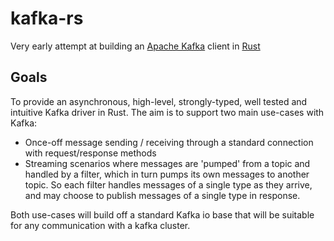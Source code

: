 # kafka-rs

Very early attempt at building an [Apache Kafka](http://kafka.apache.org/) client in [Rust](https://www.rust-lang.org/)

## Goals

To provide an asynchronous, high-level, strongly-typed, well tested and intuitive Kafka driver in Rust. The aim is to support two main use-cases with Kafka:

- Once-off message sending / receiving through a standard connection with request/response methods
- Streaming scenarios where messages are 'pumped' from a topic and handled by a filter, which in turn pumps its own messages to another topic. So each filter handles messages of a single type as they arrive, and may choose to publish messages of a single type in response.

Both use-cases will build off a standard Kafka io base that will be suitable for any communication with a kafka cluster.
